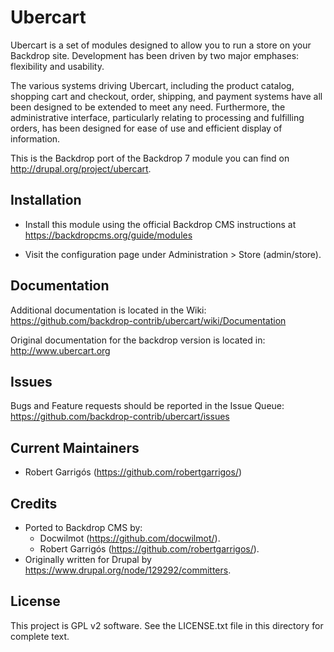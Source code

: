 Ubercart
======================

Ubercart is a set of modules designed to allow you to run a store on your Backdrop
site. Development has been driven by two major emphases: flexibility and
usability.

The various systems driving Ubercart, including the product catalog,
shopping cart and checkout, order, shipping, and payment systems have all been
designed to be extended to meet any need.  Furthermore, the administrative
interface, particularly relating to processing and fulfilling orders, has been
designed for ease of use and efficient display of information.

This is the Backdrop port of the Backdrop 7 module you can find on
http://drupal.org/project/ubercart.

Installation
------------

- Install this module using the official Backdrop CMS instructions at
  https://backdropcms.org/guide/modules

- Visit the configuration page under Administration > Store
  (admin/store).

Documentation
-------------

Additional documentation is located in the Wiki:
https://github.com/backdrop-contrib/ubercart/wiki/Documentation

Original documentation for the backdrop version is located in:
http://www.ubercart.org

Issues
------

Bugs and Feature requests should be reported in the Issue Queue:
https://github.com/backdrop-contrib/ubercart/issues

Current Maintainers
-------------------

- Robert Garrigós (https://github.com/robertgarrigos/)

Credits
-------

- Ported to Backdrop CMS by:
	- Docwilmot (https://github.com/docwilmot/).
	- Robert Garrigós (https://github.com/robertgarrigos/).
- Originally written for Drupal by https://www.drupal.org/node/129292/committers.

License
-------

This project is GPL v2 software. See the LICENSE.txt file in this directory for
complete text.
